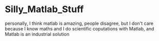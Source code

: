# Silly_Matlab_Stuff
personally, I think matlab is amazing, people disagree, but I don't care because I know maths and I do scientific coputations with Matlab, and Matlab is an industrial solution
